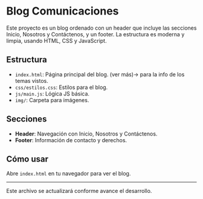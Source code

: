 # Blog Comunicaciones

Este proyecto es un blog ordenado con un header que incluye las secciones Inicio, Nosotros y Contáctenos, y un footer. La estructura es moderna y limpia, usando HTML, CSS y JavaScript.

## Estructura
- `index.html`: Página principal del blog. (ver más)-> para la info de los temas vistos.
- `css/estilos.css`: Estilos para el blog.
- `js/main.js`: Lógica JS básica.
- `img/`: Carpeta para imágenes.

## Secciones
- **Header**: Navegación con Inicio, Nosotros y Contáctenos.
- **Footer**: Información de contacto y derechos.

## Cómo usar
Abre `index.html` en tu navegador para ver el blog.

---

Este archivo se actualizará conforme avance el desarrollo.